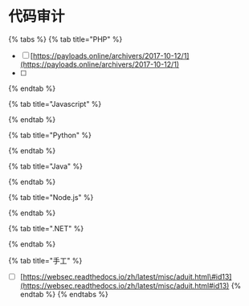 # 代码审计

{% tabs %}
{% tab title="PHP" %}
* [ ] [https://payloads.online/archivers/2017-10-12/1](https://payloads.online/archivers/2017-10-12/1)
* [ ] 
{% endtab %}

{% tab title="Javascript" %}

{% endtab %}

{% tab title="Python" %}

{% endtab %}

{% tab title="Java" %}

{% endtab %}

{% tab title="Node.js" %}

{% endtab %}

{% tab title=".NET" %}

{% endtab %}

{% tab title="手工" %}
* [ ] [https://websec.readthedocs.io/zh/latest/misc/aduit.html\#id13](https://websec.readthedocs.io/zh/latest/misc/aduit.html#id13)
{% endtab %}
{% endtabs %}

